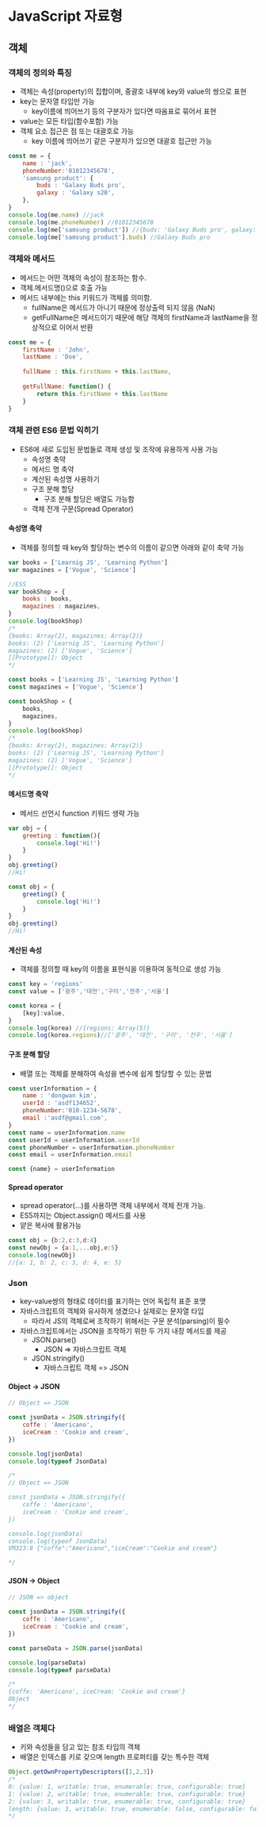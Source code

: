 # JavaScript 자료형

## 객체

### 객체의 정의와 특징

- 객체는 속성(property)의 집합이며, 중괄호 내부에 key와 value의 쌍으로 표현
- key는 문자열 타입만 가능
  - key이름에 띄어쓰기 등의 구분자가 있다면 따옴표로 묶어서 표현
- value는 모든 타입(함수포함) 가능
- 객체 요소 접근은 점 또는 대괄호로 가능
  - key 이름에 띄어쓰기 같은 구분자가 있으면 대괄호 접근만 가능

```javascript
const me = {
    name : 'jack',
    phoneNumber:'01012345678',
    'samsung product': {
        buds : 'Galaxy Buds pro',
        galaxy : 'Galaxy s20',
    },
}
console.log(me.name) //jack
console.log(me.phoneNumber) //01012345678
console.log(me['samsung product']) //{buds: 'Galaxy Buds pro', galaxy: 'Galaxy s20'}
console.log(me['samsung product'].buds) //Galaxy Buds pro
```



### 객체와 메서드

- 메서드는 어떤 객체의 속성이 참조하는 함수.
- 객체.메서드명()으로 호출 가능
- 메서드 내부에는 this 키워드가 객체를 의미함.
  - fullName은 메서드가 아니기 때문에 정상출력 되지 않음 (NaN)
  - getFullName은 메서드이기 때문에 해당 객체의 firstName과 lastName을 정상적으로 이어서 반환 

```javascript
const me = {
    firstName : 'John',
    lastName : 'Doe',
    
    fullName : this.firstName + this.lastName,
    
    getFullName: function() {
        return this.firstName + this.lastName
    }
}
```



### 객체 관련 ES6 문법 익히기

- ES6에 새로 도입된 문법들로 객체 생성 및 조작에 유용하게 사용 가능
  - 속성명 축약
  - 메서드 명 축약
  - 계산된 속성명 사용하기
  - 구조 분해 할당
    - 구조 분해 할당은 배열도 가능함
  - 객체 전개 구문(Spread Operator)

#### 속성명 축약

- 객체를 정의할 때 key와 할당하는 변수의 이름이 같으면 아래와 같이 축약 가능

```javascript
var books = ['Learnig JS', 'Learning Python']
var magazines = ['Vogue', 'Science']

//ESS
var bookShop = {
    books : books,
    magazines : magazines,
}
console.log(bookShop)
/*
{books: Array(2), magazines: Array(2)}
books: (2) ['Learnig JS', 'Learning Python']
magazines: (2) ['Vogue', 'Science']
[[Prototype]]: Object
*/
```

```javascript
const books = ['Learning JS', 'Learning Python']
const magazines = ['Vogue', 'Science']

const bookShop = {
    books,
    magazines,
}
console.log(bookShop)
/*
{books: Array(2), magazines: Array(2)}
books: (2) ['Learnig JS', 'Learning Python']
magazines: (2) ['Vogue', 'Science']
[[Prototype]]: Object
*/
```

#### 메서드명 축약

- 메서드 선언시 function 키워드 생략 가능

```javascript
var obj = {
    greeting : function(){
        console.log('Hi!')
    }
}
obj.greeting()
//Hi!
```

```javascript
const obj = {
    greeting() {
        console.log('Hi!')
    }
}
obj.greeting()
//Hi!
```

#### 계산된 속성

- 객체를 정의할 때 key의 이름을 표현식을 이용하여 동적으로 생성 가능

```javascript
const key = 'regions'
const value = ['광주','대전','구미','전주','서울']

const korea = {
    [key]:value,
}
console.log(korea) //{regions: Array(5)}
console.log(korea.regions)//['광주', '대전', '구미', '전주', '서울']
```

#### 구조 분해 할당

- 배열 또는 객체를 분해하여 속성을 변수에 쉽게 할당할 수 있는 문법

```javascript
const userInformation = {
    name : 'dongwan kim',
    userId : 'asdf134652',
    phoneNumber:'010-1234-5678',
    email :'asdf@gmail.com',
}
const name = userInformation.name
const userId = userInformation.userId
const phoneNumber = userInformation.phoneNumber
const email = userInformation.email

const {name} = userInformation
```

#### Spread operator

- spread operator(...)를 사용하면 객체 내부에서 객체 전개 가능.
- ES5까지는 Object.assign() 메서드를 사용
- 얕은 복사에 활용가능

```javascript
const obj = {b:2,c:3,d:4}
const newObj = {a:1,...obj,e:5}
console.log(newObj)
//{a: 1, b: 2, c: 3, d: 4, e: 5}
```



### Json

- key-value쌍의 형태로 데이터를 표기하는 언어 독립적 표준 포맷
- 자바스크립트의 객체와 유사하게 생겼으나 실제로는 문자열 타입
  - 따라서 JS의 객체로써 조작하기 위해서는 구문 분석(parsing)이 필수
- 자바스크립트에서는  JSON을 조작하기 위한 두 가지 내장 메서드를 제공
  - JSON.parse()
    - JSON => 자바스크립트 객체
  - JSON.stringify()
    - 자바스크립트 객체 => JSON

#### Object -> JSON

```javascript
// Object => JSON

const jsonData = JSON.stringify({
    coffe : 'Americano',
    iceCream : 'Cookie and cream',
})

console.log(jsonData)
console.log(typeof JsonData)

/*
// Object => JSON

const jsonData = JSON.stringify({
    coffe : 'Americano',
    iceCream : 'Cookie and cream',
})

console.log(jsonData)
console.log(typeof JsonData)
VM323:8 {"coffe":"Americano","iceCream":"Cookie and cream"}

*/
```

#### JSON -> Object

```javascript
// JSON => object

const jsonData = JSON.stringify({
    coffe : 'Americano',
    iceCream : 'Cookie and cream',
})

const parseData = JSON.parse(jsonData)

console.log(parseData)
console.log(typeof parseData)

/*
{coffe: 'Americano', iceCream: 'Cookie and cream'}
Object
*/
```



### 배열은 객체다

- 키와 속성들을 담고 있는 참조 타입의 객체
- 배열은 인덱스를 키로 갖으며 length 프로퍼티를 갖는 특수한 객체

```javascript
Object.getOwnPropertyDescriptors([1,2,3])
/*
0: {value: 1, writable: true, enumerable: true, configurable: true}
1: {value: 2, writable: true, enumerable: true, configurable: true}
2: {value: 3, writable: true, enumerable: true, configurable: true}
length: {value: 3, writable: true, enumerable: false, configurable: false}
*/
```

